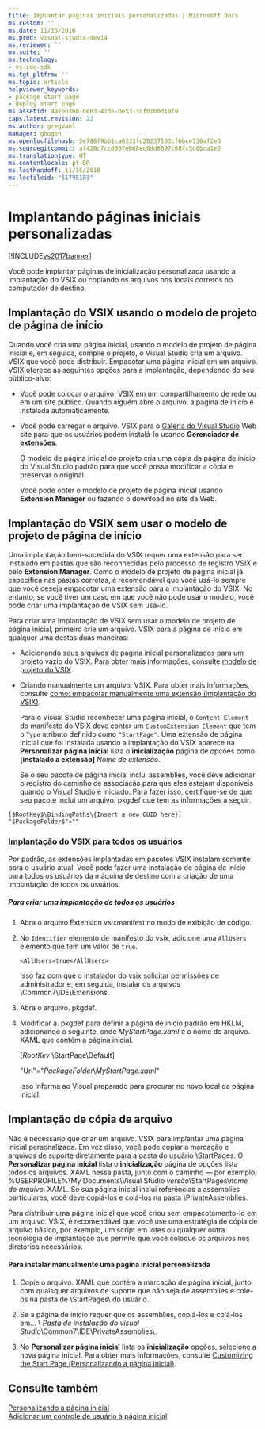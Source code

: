 ```yaml
---
title: Implantar páginas iniciais personalizadas | Microsoft Docs
ms.custom: ''
ms.date: 11/15/2016
ms.prod: visual-studio-dev14
ms.reviewer: ''
ms.suite: ''
ms.technology:
- vs-ide-sdk
ms.tgt_pltfrm: ''
ms.topic: article
helpviewer_keywords:
- package start page
- deploy start page
ms.assetid: 4a7eb360-de83-41d5-be53-3cfb160d19f9
caps.latest.revision: 22
ms.author: gregvanl
manager: ghogen
ms.openlocfilehash: 5e788f9bb1ca0333fd20237103cf6bce136af2e0
ms.sourcegitcommit: af428c7ccd007e668ec0dd8697c88fc5d8bca1e2
ms.translationtype: HT
ms.contentlocale: pt-BR
ms.lasthandoff: 11/16/2018
ms.locfileid: "51795103"
---
```

# <a name="deploying-custom-start-pages"></a>Implantando páginas iniciais personalizadas
[!INCLUDE[vs2017banner](../includes/vs2017banner.md)]

Você pode implantar páginas de inicialização personalizada usando a implantação do VSIX ou copiando os arquivos nos locais corretos no computador de destino.  
  
## <a name="vsix-deployment-by-using-the-start-page-project-template"></a>Implantação do VSIX usando o modelo de projeto de página de início  
 Quando você cria uma página inicial, usando o modelo de projeto de página inicial e, em seguida, compile o projeto, o Visual Studio cria um arquivo. VSIX que você pode distribuir. Empacotar uma página inicial em um arquivo. VSIX oferece as seguintes opções para a implantação, dependendo do seu público-alvo:  
  
- Você pode colocar o arquivo. VSIX em um compartilhamento de rede ou em um site público. Quando alguém abre o arquivo, a página de início é instalada automaticamente.  
  
- Você pode carregar o arquivo. VSIX para o [Galeria do Visual Studio](http://go.microsoft.com/fwlink/?LinkID=123847) Web site para que os usuários podem instalá-lo usando **Gerenciador de extensões**.  
  
  O modelo de página inicial do projeto cria uma cópia da página de início do Visual Studio padrão para que você possa modificar a cópia e preservar o original.  
  
  Você pode obter o modelo de projeto de página inicial usando **Extension Manager** ou fazendo o download no site da Web.  
  
## <a name="vsix-deployment-without-using-the-start-page-project-template"></a>Implantação do VSIX sem usar o modelo de projeto de página de início  
 Uma implantação bem-sucedida do VSIX requer uma extensão para ser instalado em pastas que são reconhecidas pelo processo de registro VSIX e pelo **Extension Manager**. Como o modelo de projeto de página inicial já especifica nas pastas corretas, é recomendável que você usá-lo sempre que você deseja empacotar uma extensão para a implantação do VSIX. No entanto, se você tiver um caso em que você não pode usar o modelo, você pode criar uma implantação de VSIX sem usá-lo.  
  
 Para criar uma implantação de VSIX sem usar o modelo de projeto de página inicial, primeiro crie um arquivo. VSIX para a página de início em qualquer uma destas duas maneiras:  
  
- Adicionando seus arquivos de página inicial personalizados para um projeto vazio do VSIX. Para obter mais informações, consulte [modelo de projeto do VSIX](../extensibility/vsix-project-template.md).  
  
- Criando manualmente um arquivo. VSIX. Para obter mais informações, consulte [como: empacotar manualmente uma extensão (implantação do VSIX)](../misc/how-to-manually-package-an-extension-vsix-deployment.md).  
  
  Para o Visual Studio reconhecer uma página inicial, o `Content Element` do manifesto do VSIX deve conter um `CustomExtension Element` que tem o `Type` atributo definido como `"StartPage"`. Uma extensão de página inicial que foi instalada usando a implantação do VSIX aparece na **Personalizar página inicial** lista o **inicialização** página de opções como **[instalado a extensão]** *Nome de extensão*.  
  
  Se o seu pacote de página inicial inclui assemblies, você deve adicionar o registro do caminho de associação para que eles estejam disponíveis quando o Visual Studio é iniciado. Para fazer isso, certifique-se de que seu pacote inclui um arquivo. pkgdef que tem as informações a seguir.  
  
```  
[$RootKey$\BindingPaths\{Insert a new GUID here}]  
"$PackageFolder$"=""  
```  
  
### <a name="vsix-deployment-for-all-users"></a>Implantação do VSIX para todos os usuários  
 Por padrão, as extensões implantadas em pacotes VSIX instalam somente para o usuário atual. Você pode fazer uma instalação de página de início para todos os usuários da máquina de destino com a criação de uma implantação de todos os usuários.  
  
##### <a name="to-create-an-all-users-deployment"></a>Para criar uma implantação de todos os usuários  
  
1.  Abra o arquivo Extension vsixmanifest no modo de exibição de código.  
  
2.  No `Identifier` elemento de manifesto do vsix, adicione uma `AllUsers` elemento que tem um valor de `true`.  
  
    ```  
    <AllUsers>true</AllUsers>  
    ```  
  
     Isso faz com que o instalador do vsix solicitar permissões de administrador e, em seguida, instalar os arquivos \Common7\IDE\Extensions.  
  
3.  Abra o arquivo. pkgdef.  
  
4.  Modificar a. pkgdef para definir a página de início padrão em HKLM, adicionando o seguinte, onde *MyStartPage.xaml* é o nome do arquivo. XAML que contém a página inicial.  
  
     [$RootKey$ \StartPage\Default]  
  
     "Uri"="$PackageFolder$\\*MyStartPage.xaml*"  
  
     Isso informa ao Visual preparado para procurar no novo local da página inicial.  
  
## <a name="file-copy-deployment"></a>Implantação de cópia de arquivo  
 Não é necessário que criar um arquivo. VSIX para implantar uma página inicial personalizada. Em vez disso, você pode copiar a marcação e arquivos de suporte diretamente para a pasta do usuário \StartPages\. O **Personalizar página inicial** lista o **inicialização** página de opções lista todos os arquivos. XAML nessa pasta, junto com o caminho — por exemplo, %USERPROFILE%\My Documents\Visual Studio  *versão*\StartPages\\*nome do arquivo*. XAML. Se sua página inicial inclui referências a assemblies particulares, você deve copiá-los e colá-los na pasta \PrivateAssemblies\.  
  
 Para distribuir uma página inicial que você criou sem empacotamento-lo em um arquivo. VSIX, é recomendável que você use uma estratégia de cópia de arquivo básico, por exemplo, um script em lotes ou qualquer outra tecnologia de implantação que permite que você coloque os arquivos nos diretórios necessários.  
  
#### <a name="to-manually-install-a-custom-start-page"></a>Para instalar manualmente uma página inicial personalizada  
  
1.  Copie o arquivo. XAML que contém a marcação de página inicial, junto com quaisquer arquivos de suporte que não seja de assemblies e cole-os na pasta de \StartPages\ do usuário.  
  
2.  Se a página de início requer que os assemblies, copiá-los e colá-los em... \\ *Pasta de instalação do visual Studio*\Common7\IDE\PrivateAssemblies\\.  
  
3.  No **Personalizar página inicial** lista os **inicialização** opções, selecione a nova página inicial. Para obter mais informações, consulte [Customizing the Start Page (Personalizando a página inicial)](../ide/customizing-the-start-page-for-visual-studio.md).  
  
## <a name="see-also"></a>Consulte também  
 [Personalizando a página inicial](../ide/customizing-the-start-page-for-visual-studio.md)   
 [Adicionar um controle de usuário à página inicial](../extensibility/adding-user-control-to-the-start-page.md)

